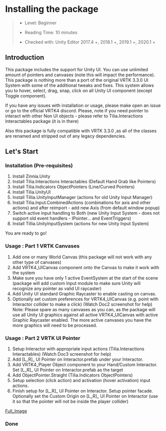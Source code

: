 # Installing the package

> * Level: Beginner
>
> * Reading Time: 10 minutes
>
> * Checked with: Unity Editor 2017.4 +, 2018.1 +,  2019.1 +, 2020.1 +

## Introduction

This package includes the support for Unity UI. You can use unlimited amount of pointers and canvases (note this will impact the performance). 
This package is nothing more than a port of the original VRTK 3.3.0 UI System with some of the additional tweaks and fixes.
This system allows you to hover, select, drag, snap, click on all Unity UI component (except Toggle component).

If you have any issues with installation or usage, please make open an issue or go to the official VRTK4 discord.
Please, note if you need pointer to interact with other Non UI objects - please refer to Tilia.Interactions Interactables package (it is in there)

Also this package is fully compatible with VRTK 3.3.0 ,as all of the classes are renamed and stripped out of any legacy dependencies. 

## Let's Start

### Installation (Pre-requisites)

1. Install Zinnia.Unity
2. Install Tilia.Interactions Interactables (Default Hand Grab like Pointers)
3. Install Tilia.Indicators ObjectPointers (Line/Curved Pointers)
4. Install Tilia.UnityUI
5. Install Tillia.UnityInputManager (actions for old Unity Input Manager)
6. Install Tilia.Input.CombinedActions (combinations for axis and other actions) and after reimport - add new Axis (from default window popup)
7. Switch active input handling to Both (new Unity Input System - does not support old event handlers - IPointer... and EventTriggers)
8. Install Tillia.UnityInputSystem (actions for new Unity Input System)


You are ready to go!

### Usage : Part 1 VRTK Canvases

1. Add one or many World Canvas (this package will not work with any other type of canvases)
2. Add VRTK4_UICanvas component onto the Canvas to make it work with the system
3. Make sure you have only 1 active EventSystem at the start of the scene (package will add custom Input module to make sure Unity will recognize any pointer as valid UI  raycaster)
4. Add Unity UI standard Graphic Raycaster to enable casting on canvas.
5. Optionally set custom preferences for VRTK4_UICanvas (e.g. point with Interactor collider to make a click)
(Watch Doc2 screenshot for help)
Note: Please spare as many canvases as you can, as the package will use all Unity UI graphics against all active VRTK4_UICanvas with active Graphic Raycaster enabled. The more active canvases you have the more graphics will need to be processed.


### Usage : Part 2 VRTK UI Pointer

1. Setup Interactor with appropriate input actions (Tilia.Interactions Interactables)
(Watch Doc3 screenshot for help)
2. Add [L_R]_ UI Pointer on Interactor.prefab under your Interactor.
3. Add VRTK4_Player Object component to your Hand/Custom Interactor. Set [L_R]_ UI Pointer on Interactor.prefab as the target 
4. Add ObjectPointer.Straight (Tilia.Indicators ObjectPointers)
5. Setup selection (click action) and activation (hover activation) input actions.
6. Finish setup for [L_R]_ UI Pointer on Interactor. Setup pointer facade.   
Optionally set the Custom Origin on [L_R]_ UI Pointer on Interactor (use it so that the pointer will not be inside the player collider) 

[Full_Image]


[Full_Image]: ./Full_Interactor_With_ObjectPointer_Straight_and_VRTK4_UI_Pointer.PNG

### Done